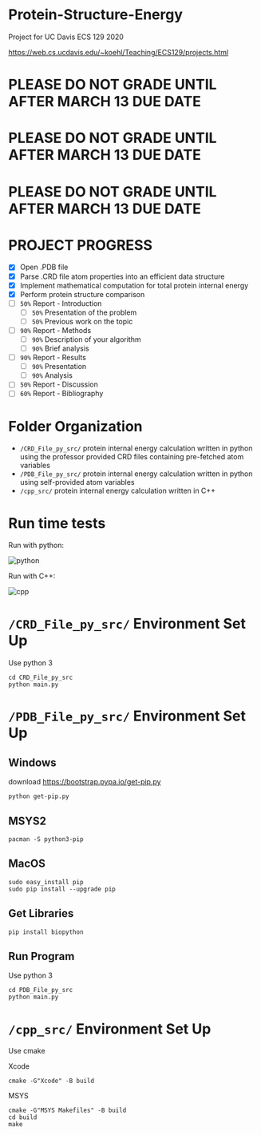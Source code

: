 # Protein-Structure-Energy
Project for UC Davis ECS 129 2020

https://web.cs.ucdavis.edu/~koehl/Teaching/ECS129/projects.html

# PLEASE DO NOT GRADE UNTIL AFTER MARCH 13 DUE DATE
# PLEASE DO NOT GRADE UNTIL AFTER MARCH 13 DUE DATE
# PLEASE DO NOT GRADE UNTIL AFTER MARCH 13 DUE DATE

# PROJECT PROGRESS
- [x] Open .PDB file
- [X] Parse .CRD file atom properties into an efficient data structure
- [X] Implement mathematical computation for total protein internal energy
- [X] Perform protein structure comparison
- [ ] `50%` Report - Introduction
  - [ ] `50%` Presentation of the problem
  - [ ] `50%` Previous work on the topic
- [ ] `90%` Report - Methods
  - [ ] `90%` Description of your algorithm
  - [ ] `90%` Brief analysis
- [ ] `90%` Report - Results
  - [ ] `90%` Presentation
  - [ ] `90%` Analysis
- [ ] `50%` Report - Discussion
- [ ] `60%` Report - Bibliography

# Folder Organization
* `/CRD_File_py_src/` protein internal energy calculation written in python using the professor provided CRD files containing pre-fetched atom variables
* `/PDB_File_py_src/` protein internal energy calculation written in python using self-provided atom variables
* `/cpp_src/` protein internal energy calculation written in C++

# Run time tests

Run with python:

![python](https://github.com/UC-Davis-ECS-129-Project/Protein-Internal-Energy/blob/master/share/console-run-py_D20200227.png)

Run with C++:

![cpp](https://raw.githubusercontent.com/UC-Davis-ECS-129-Project/Protein-Internal-Energy/master/share/console-run-cpp_D20200227.png)

# `/CRD_File_py_src/` Environment Set Up
Use python 3
```shell
cd CRD_File_py_src
python main.py
```

# `/PDB_File_py_src/` Environment Set Up
## Windows
download https://bootstrap.pypa.io/get-pip.py
```shell
python get-pip.py
```

## MSYS2
```shell
pacman -S python3-pip
```

## MacOS
```shell
sudo easy_install pip
sudo pip install --upgrade pip
```

## Get Libraries
```shell
pip install biopython
```

## Run Program
Use python 3
```shell
cd PDB_File_py_src
python main.py
```

# `/cpp_src/` Environment Set Up
Use cmake

Xcode
```shell
cmake -G"Xcode" -B build
```

MSYS
```shell
cmake -G"MSYS Makefiles" -B build
cd build
make
```
